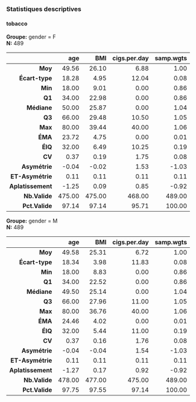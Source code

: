 ### Statistiques descriptives  
#### tobacco  
**Groupe:** gender = F  
**N:** 489  

|            &nbsp; |    age |    BMI | cigs.per.day | samp.wgts |
|------------------:|-------:|-------:|-------------:|----------:|
|           **Moy** |  49.56 |  26.10 |         6.88 |      1.00 |
|    **Écart-type** |  18.28 |   4.95 |        12.04 |      0.08 |
|           **Min** |  18.00 |   9.01 |         0.00 |      0.86 |
|            **Q1** |  34.00 |  22.98 |         0.00 |      0.86 |
|       **Médiane** |  50.00 |  25.87 |         0.00 |      1.04 |
|            **Q3** |  66.00 |  29.48 |        10.50 |      1.05 |
|           **Max** |  80.00 |  39.44 |        40.00 |      1.06 |
|           **ÉMA** |  23.72 |   4.75 |         0.00 |      0.01 |
|           **ÉIQ** |  32.00 |   6.49 |        10.25 |      0.19 |
|            **CV** |   0.37 |   0.19 |         1.75 |      0.08 |
|     **Asymétrie** |  -0.04 |  -0.02 |         1.53 |     -1.03 |
|  **ET-Asymétrie** |   0.11 |   0.11 |         0.11 |      0.11 |
| **Aplatissement** |  -1.25 |   0.09 |         0.85 |     -0.92 |
|     **Nb.Valide** | 475.00 | 475.00 |       468.00 |    489.00 |
|    **Pct.Valide** |  97.14 |  97.14 |        95.71 |    100.00 |

**Groupe:** gender = M  
**N:** 489  

|            &nbsp; |    age |    BMI | cigs.per.day | samp.wgts |
|------------------:|-------:|-------:|-------------:|----------:|
|           **Moy** |  49.58 |  25.31 |         6.72 |      1.00 |
|    **Écart-type** |  18.34 |   3.98 |        11.83 |      0.08 |
|           **Min** |  18.00 |   8.83 |         0.00 |      0.86 |
|            **Q1** |  34.00 |  22.52 |         0.00 |      0.86 |
|       **Médiane** |  49.50 |  25.14 |         0.00 |      1.04 |
|            **Q3** |  66.00 |  27.96 |        11.00 |      1.05 |
|           **Max** |  80.00 |  36.76 |        40.00 |      1.06 |
|           **ÉMA** |  24.46 |   4.02 |         0.00 |      0.01 |
|           **ÉIQ** |  32.00 |   5.44 |        11.00 |      0.19 |
|            **CV** |   0.37 |   0.16 |         1.76 |      0.08 |
|     **Asymétrie** |  -0.04 |  -0.04 |         1.54 |     -1.03 |
|  **ET-Asymétrie** |   0.11 |   0.11 |         0.11 |      0.11 |
| **Aplatissement** |  -1.27 |   0.17 |         0.92 |     -0.92 |
|     **Nb.Valide** | 478.00 | 477.00 |       475.00 |    489.00 |
|    **Pct.Valide** |  97.75 |  97.55 |        97.14 |    100.00 |
